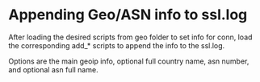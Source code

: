 Appending Geo/ASN info to ssl.log
=================================

After loading the desired scripts from geo folder to set info for conn, load the corresponding add_* scripts to append the info to the ssl.log.

Options are the main geoip info, optional full country name, asn number, and optional asn full name.
